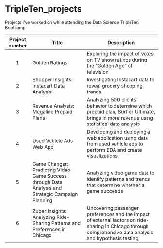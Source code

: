 # TripleTen_projects
Projects I've worked on while attending the Data Science TripleTen Bootcamp.

| Project number | Title | Description |
| :-----------: | ----------- |----------- |
| 1 | Golden Ratings | Exploring the impact of votes on TV show ratings during the "Golden Age" of television |
| 2 | Shopper Insights: Instacart Data Analysis | Investigating Instacart data to reveal grocery shopping trends.|
| 3 | Revenue Analysis: Megaline Prepaid Plans | Analyzing 500 clients' behavior to determine which prepaid plan, Surf or Ultimate, brings in more revenue using statistical data analysis |
| 4 | Used Vehicle Ads Web App | Developing and deploying a web application using data from used vehicle ads to perform EDA and create visualizations |
| 5 | Game Changer: Predicting Video Game Success through Data Analysis and Strategic Campaign Planning| Analyzing video game data to identify patterns and trends that determine whether a game succeeds |
| 6 | Zuber Insights: Analyzing Ride-Sharing Patterns and Preferences in Chicago | Uncovering passenger preferences and the impact of external factors on ride-sharing in Chicago through comprehensive data analysis and hypothesis testing |
